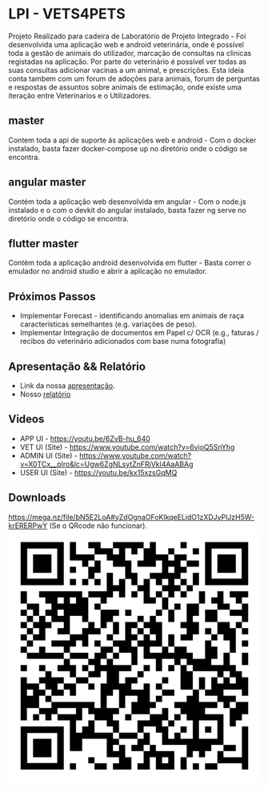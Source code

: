 # LPI - VETS4PETS

Projeto Realizado para cadeira de Laboratório de Projeto Integrado - Foi desenvolvida uma aplicação web e android veterinária, onde é possível toda a gestão de animais do utilizador, marcação de consultas na clinicas registadas na aplicação. Por parte do veterinário é possível ver todas as suas consultas adicionar vacinas a um animal, e prescrições. Esta ideia conta tambem com um forum de adoções para animais, forum de perguntas e respostas de assuntos sobre animais de estimação, onde existe uma iteração entre Veterinarios e o Utilizadores.

## master

Contem toda a api de suporte ás aplicações web e android - Com o docker instalado, basta fazer docker-compose up no diretório onde o código se encontra. 

## angular master

Contém toda a aplicação web desenvolvida em angular - Com o node.js instalado e o com o devkit do angular instalado, basta fazer ng serve no diretório onde o código se encontra.

## flutter master

Contém toda a aplicação android desenvolvida em flutter - Basta correr o emulador no android studio e abrir a aplicação no emulador.

## Próximos Passos

- Implementar Forecast - identificando anomalias em animais de raça características semelhantes (e.g. variações de peso).
- Implementar Integração de documentos em Papel c/ OCR (e.g., faturas / recibos do veterinário adicionados com base numa fotografia)

## Apresentação && Relatório

- Link da nossa [apresentação](https://docs.google.com/presentation/d/1YPRH3fQ700nfCGLi3LbFuLYgzijivEWY56ZyA_ADQ5M/edit?usp=sharing).
- Nosso [relatório](https://github.com/TiagoRodrigues1/LPI/blob/master/Relatorio_Final_LPI.pdf)

## Videos

- APP UI - https://youtu.be/6ZvB-hu_640
- VET UI (Site) - https://www.youtube.com/watch?v=6vjoQ5SnYhg
- ADMIN UI (Site) - https://www.youtube.com/watch?v=X0TCx__plro&lc=Ugw6ZgNLsytZnFRjVkl4AaABAg
- USER UI (Site) - https://youtu.be/kx15xzsGqMQ

## Downloads
https://mega.nz/file/bN5E2LoA#yZdOgnaOFoKlkqeELidO1zXDJyPlJzH5W-krERERPwY (Se o QRcode não funcionar).
![Screenshot](qr-code.png)



